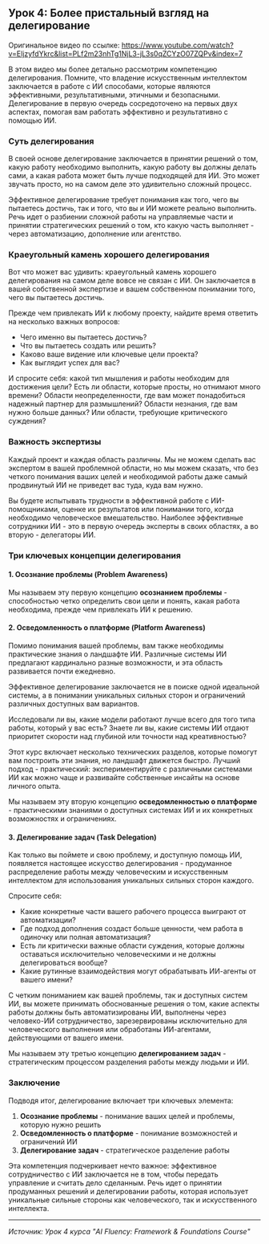 ## Урок 4: Более пристальный взгляд на делегирование

Оригинальное видео по ссылке: https://www.youtube.com/watch?v=EljzyfdYkrc&list=PLf2m23nhTg1NjL3-jL3s0qZCYzO07ZQPv&index=7

В этом видео мы более детально рассмотрим компетенцию делегирования. Помните, что владение искусственным интеллектом заключается в работе с ИИ способами, которые являются эффективными, результативными, этичными и безопасными. Делегирование в первую очередь сосредоточено на первых двух аспектах, помогая вам работать эффективно и результативно с помощью ИИ.

### Суть делегирования

В своей основе делегирование заключается в принятии решений о том, какую работу необходимо выполнить, какую работу вы должны делать сами, а какая работа может быть лучше подходящей для ИИ. Это может звучать просто, но на самом деле это удивительно сложный процесс.

Эффективное делегирование требует понимания как того, чего вы пытаетесь достичь, так и того, что вы и ИИ можете реально выполнить. Речь идет о разбиении сложной работы на управляемые части и принятии стратегических решений о том, кто какую часть выполняет - через автоматизацию, дополнение или агентство.

### Краеугольный камень хорошего делегирования

Вот что может вас удивить: краеугольный камень хорошего делегирования на самом деле вовсе не связан с ИИ. Он заключается в вашей собственной экспертизе и вашем собственном понимании того, чего вы пытаетесь достичь.

Прежде чем привлекать ИИ к любому проекту, найдите время ответить на несколько важных вопросов:

- Чего именно вы пытаетесь достичь?
- Что вы пытаетесь создать или решить?
- Каково ваше видение или ключевые цели проекта?
- Как выглядит успех для вас?

И спросите себя: какой тип мышления и работы необходим для достижения цели? Есть ли области, которые просты, но отнимают много времени? Области неопределенности, где вам может понадобиться надежный партнер для размышлений? Области незнания, где вам нужно больше данных? Или области, требующие критического суждения?

### Важность экспертизы

Каждый проект и каждая область различны. Мы не можем сделать вас экспертом в вашей проблемной области, но мы можем сказать, что без четкого понимания ваших целей и необходимой работы даже самый продвинутый ИИ не приведет вас туда, куда вам нужно.

Вы будете испытывать трудности в эффективной работе с ИИ-помощниками, оценке их результатов или понимании того, когда необходимо человеческое вмешательство. Наиболее эффективные сотрудники ИИ - это в первую очередь эксперты в своих областях, а во вторую - делегаторы ИИ.

### Три ключевых концепции делегирования

#### 1. Осознание проблемы (Problem Awareness)
Мы называем эту первую концепцию **осознанием проблемы** - способностью четко определить свои цели и понять, какая работа необходима, прежде чем привлекать ИИ к решению.

#### 2. Осведомленность о платформе (Platform Awareness)
Помимо понимания вашей проблемы, вам также необходимы практические знания о ландшафте ИИ. Различные системы ИИ предлагают кардинально разные возможности, и эта область развивается почти ежедневно.

Эффективное делегирование заключается не в поиске одной идеальной системы, а в понимании уникальных сильных сторон и ограничений различных доступных вам вариантов.

Исследовали ли вы, какие модели работают лучше всего для того типа работы, который у вас есть? Знаете ли вы, какие системы ИИ отдают приоритет скорости над глубиной или точности над креативностью?

Этот курс включает несколько технических разделов, которые помогут вам построить эти знания, но ландшафт движется быстро. Лучший подход - практический: экспериментируйте с различными системами ИИ как можно чаще и развивайте собственные инсайты на основе личного опыта.

Мы называем эту вторую концепцию **осведомленностью о платформе** - практическими знаниями о доступных системах ИИ и их конкретных возможностях и ограничениях.

#### 3. Делегирование задач (Task Delegation)
Как только вы поймете и свою проблему, и доступную помощь ИИ, появляется настоящее искусство делегирования - продуманное распределение работы между человеческим и искусственным интеллектом для использования уникальных сильных сторон каждого.

Спросите себя:
- Какие конкретные части вашего рабочего процесса выиграют от автоматизации?
- Где подход дополнения создаст больше ценности, чем работа в одиночку или полная автоматизация?
- Есть ли критически важные области суждения, которые должны оставаться исключительно человеческими и не должны делегироваться вообще?
- Какие рутинные взаимодействия могут обрабатывать ИИ-агенты от вашего имени?

С четким пониманием как вашей проблемы, так и доступных систем ИИ, вы можете принимать обоснованные решения о том, какие аспекты работы должны быть автоматизированы ИИ, выполнены через человеко-ИИ сотрудничество, зарезервированы исключительно для человеческого выполнения или обработаны ИИ-агентами, действующими от вашего имени.

Мы называем эту третью концепцию **делегированием задач** - стратегическим процессом разделения работы между людьми и ИИ.

### Заключение

Подводя итог, делегирование включает три ключевых элемента:
1. **Осознание проблемы** - понимание ваших целей и проблемы, которую нужно решить
2. **Осведомленность о платформе** - понимание возможностей и ограничений ИИ
3. **Делегирование задач** - стратегическое разделение работы

Эта компетенция подчеркивает нечто важное: эффективное сотрудничество с ИИ заключается не в том, чтобы передать управление и считать дело сделанным. Речь идет о принятии продуманных решений и делегировании работы, которая использует уникальные сильные стороны как человеческого, так и искусственного интеллекта.

---
*Источник: Урок 4 курса "AI Fluency: Framework & Foundations Course"*